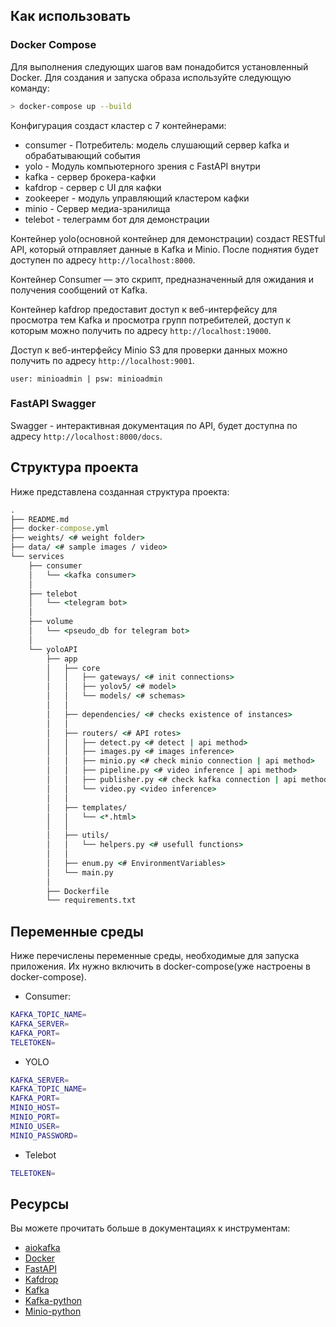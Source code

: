 ## Как использовать

### Docker Compose
Для выполнения следующих шагов вам понадобится установленный Docker. Для создания и запуска образа используйте следующую команду:

```bash
> docker-compose up --build
```

Конфигурация создаст кластер с 7 контейнерами:

- consumer - Потребитель: модель слушающий сервер kafka и обрабатывающий события 
- yolo - Модуль компьютерного зрения с FastAPI внутри
- kafka - сервер брокера-кафки
- kafdrop - сервер с UI для кафки
- zookeeper - модуль управляющий кластером кафки 
- minio - Сервер медиа-зранилища
- telebot - телеграмм бот для демонстрации

Контейнер yolo(основной контейнер для демонстрации) создаст RESTful API, который отправляет данные в Kafka и Minio. После поднятия будет доступен по адресу `http://localhost:8000`.

Контейнер Consumer — это скрипт, предназначенный для ожидания и получения сообщений от Kafka.

Контейнер kafdrop предоставит доступ к веб-интерфейсу для просмотра тем Kafka и просмотра групп потребителей, доступ к которым можно получить по адресу `http://localhost:19000`.

Доступ к веб-интерфейсу Minio S3 для проверки данных можно получить по адресу `http://localhost:9001`. 
``` 
user: minioadmin | psw: minioadmin
```

### FastAPI Swagger

Swagger - интерактивная документация по API, будет доступна по адресу `http://localhost:8000/docs`.


## Структура проекта
Ниже представлена созданная структура проекта:
```cmd
.
├── README.md
├── docker-compose.yml
├── weights/ <# weight folder>
├── data/ <# sample images / video>
└── services
    ├── consumer
    │   └── <kafka consumer>
    │
    ├── telebot
    │   └── <telegram bot>
    │   
    ├── volume
    │   └── <pseudo_db for telegram bot>
    │
    └── yoloAPI
        ├── app
        │   ├── core
        │   │   ├── gateways/ <# init connections>
        │   │   ├── yolov5/ <# model>
        │   │   └── models/ <# schemas>
        │   │
        │   ├── dependencies/ <# checks existence of instances>
        │   │
        │   ├── routers/ <# API rotes>
        │   │   ├── detect.py <# detect | api method>
        │   │   ├── images.py <# images inference>
        │   │   ├── minio.py <# check minio connection | api method>
        │   │   ├── pipeline.py <# video inference | api method>
        │   │   ├── publisher.py <# check kafka connection | api method >
        │   │   └── video.py <video inference>
        │   │
        │   ├── templates/ 
        │   │   └── <*.html>
        │   │
        │   ├── utils/ 
        │   │   └── helpers.py <# usefull functions>
        │   │
        │   ├── enum.py <# EnvironmentVariables>
        │   └── main.py
        │
        ├── Dockerfile
        └── requirements.txt
```

## Переменные среды
Ниже перечислены переменные среды, необходимые для запуска приложения. Их нужно включить в docker-compose(уже настроены в docker-compose).

- Consumer:
```bash
KAFKA_TOPIC_NAME=
KAFKA_SERVER=
KAFKA_PORT=
TELETOKEN=
```

- YOLO
```bash
KAFKA_SERVER=
KAFKA_TOPIC_NAME=
KAFKA_PORT=
MINIO_HOST=
MINIO_PORT=
MINIO_USER=
MINIO_PASSWORD=
```

- Telebot
```bash
TELETOKEN=
```

## Ресурсы
Вы можете прочитать больше в документациях к инструментам:

- [aiokafka](https://aiokafka.readthedocs.io/en/stable/ka)
- [Docker](https://docs.docker.com/get-started/overview/)
- [FastAPI](https://fastapi.tiangolo.com)
- [Kafdrop](https://github.com/obsidiandynamics/kafdrop)
- [Kafka](https://kafka.apache.org)
- [Kafka-python](https://kafka-python.readthedocs.io/en/master/)
- [Minio-python](https://min.io/docs/minio/linux/developers/python/API.html)
